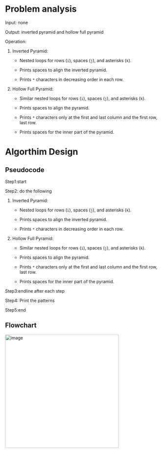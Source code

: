 # Problem analysis

Input: none

Output:  inverted pyramid and hollow full pyramid

Operation: 

1. Inverted Pyramid:

   - Nested loops for rows (`i`), spaces (`j`), and asterisks (`k`).

   - Prints spaces to align the inverted pyramid.

   - Prints `*` characters in decreasing order in each row.

2. Hollow Full Pyramid:

   - Similar nested loops for rows (`i`), spaces (`j`), and asterisks (`k`).

   - Prints spaces to align the pyramid.

   - Prints `*` characters only at the first and last column and the first row, last row.


   - Prints spaces for the inner part of the pyramid.

# Algorthim Design

## Pseudocode

Step1:start

Step2: do the following 

1. Inverted Pyramid:

   - Nested loops for rows (`i`), spaces (`j`), and asterisks (`k`).

   - Prints spaces to align the inverted pyramid.

   - Prints `*` characters in decreasing order in each row.

2. Hollow Full Pyramid:

   - Similar nested loops for rows (`i`), spaces (`j`), and asterisks (`k`).

   - Prints spaces to align the pyramid.

   - Prints `*` characters only at the first and last column and the first row, last row.

   - Prints spaces for the inner part of the pyramid.

Step3:endline after each step

Step4: Print the patterns

Step5:end

## Flowchart

<img width="371" alt="image" src="https://github.com/SWEG-2015EC-Batch/Free-Thinkers/assets/149039271/c1da757e-b9ec-4b4c-932c-ba4cf2bfeb5d">
